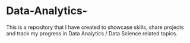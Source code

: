 # Data-Analytics-
This is a repository that I have created to showcase skills, share projects and track my progress in Data Analytics / Data Science related topics.

